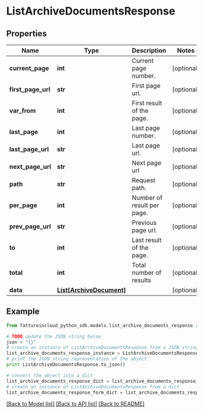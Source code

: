 # ListArchiveDocumentsResponse



## Properties

Name | Type | Description | Notes
------------ | ------------- | ------------- | -------------
**current_page** | **int** | Current page number. | [optional] 
**first_page_url** | **str** | First page url. | [optional] 
**var_from** | **int** | First result of the page. | [optional] 
**last_page** | **int** | Last page number. | [optional] 
**last_page_url** | **str** | Last page url. | [optional] 
**next_page_url** | **str** | Next page url | [optional] 
**path** | **str** | Request path. | [optional] 
**per_page** | **int** | Number of result per page. | [optional] 
**prev_page_url** | **str** | Previous page url. | [optional] 
**to** | **int** | Last result of the page. | [optional] 
**total** | **int** | Total number of results | [optional] 
**data** | [**List[ArchiveDocument]**](ArchiveDocument.md) |  | [optional] 

## Example

```python
from fattureincloud_python_sdk.models.list_archive_documents_response import ListArchiveDocumentsResponse

# TODO update the JSON string below
json = "{}"
# create an instance of ListArchiveDocumentsResponse from a JSON string
list_archive_documents_response_instance = ListArchiveDocumentsResponse.from_json(json)
# print the JSON string representation of the object
print ListArchiveDocumentsResponse.to_json()

# convert the object into a dict
list_archive_documents_response_dict = list_archive_documents_response_instance.to_dict()
# create an instance of ListArchiveDocumentsResponse from a dict
list_archive_documents_response_form_dict = list_archive_documents_response.from_dict(list_archive_documents_response_dict)
```
[[Back to Model list]](../README.md#documentation-for-models) [[Back to API list]](../README.md#documentation-for-api-endpoints) [[Back to README]](../README.md)


